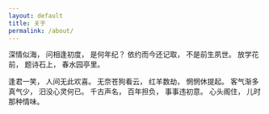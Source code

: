 ```yaml
---
layout: default
title: 关于
permalink: /about/
---
```

深情似海，
问相逢初度，
是何年纪？
依约而今还记取，
不是前生夙世。
放学花前，
题诗石上，
春水园亭里。

逢君一笑，
人间无此欢喜。
无奈苍狗看云，
红羊数劫，
惘惘休提起。
客气渐多真气少，
汨没心灵何已。
千古声名，
百年担负，
事事违初意。
心头阁住，
儿时那种情味。